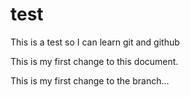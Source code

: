 # test
This is a test so I can learn git and github

This is my first change to this document.

This is my first change to the branch...